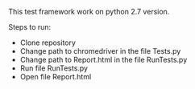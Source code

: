 This test framework work on python 2.7 version.

Steps to run:
- Clone repository
- Change path to chromedriver in the file Tests.py
- Change path to Report.html in the file RunTests.py
- Run file RunTests.py
- Open file Report.html

